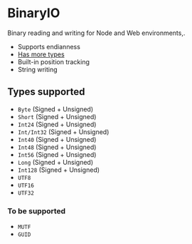 # BinaryIO
Binary reading and writing for Node and Web environments,.

- Supports endianness
- [Has more types](#types-supported)
- Built-in position tracking
- String writing

## Types supported

 - `Byte` (Signed + Unsigned)
 - `Short` (Signed + Unsigned)
 - `Int24` (Signed + Unsigned)
 - `Int/Int32` (Signed + Unsigned)
 - `Int40` (Signed + Unsigned)
 - `Int48` (Signed + Unsigned)
 - `Int56` (Signed + Unsigned)
 - `Long` (Signed + Unsigned)
 - `Int128` (Signed + Unsigned)
 - `UTF8`
 - `UTF16` 
 - `UTF32` 

### To be supported
 - `MUTF`
 - `GUID`